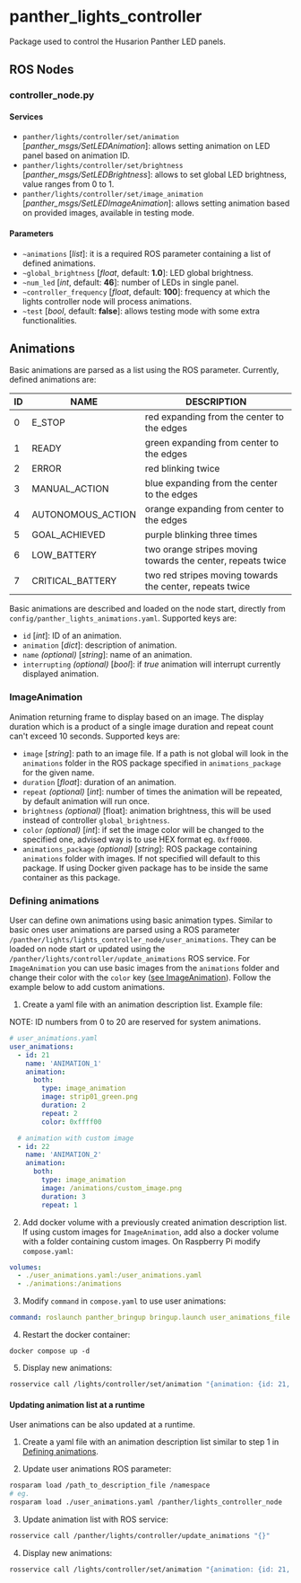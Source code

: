 # panther_lights_controller

Package used to control the Husarion Panther LED panels.

## ROS Nodes

### controller_node.py

#### Services

- `panther/lights/controller/set/animation` [*panther_msgs/SetLEDAnimation*]: allows setting animation on LED panel based on animation ID.
- `panther/lights/controller/set/brightness` [*panther_msgs/SetLEDBrightness*]: allows to set global LED brightness, value ranges from 0 to 1.
- `panther/lights/controller/set/image_animation` [*panther_msgs/SetLEDImageAnimation*]: allows setting animation based on provided images, available in testing mode.

#### Parameters

- `~animations` [*list*]: it is a required ROS parameter containing a list of defined animations.
- `~global_brightness` [*float*, default: **1.0**]: LED global brightness.
- `~num_led` [*int*, default: **46**]: number of LEDs in single panel.
- `~controller_frequency` [*float*, default: **100**]: frequency at which the lights controller node will process animations.
- `~test` [*bool*, default: **false**]: allows testing mode with some extra functionalities.

## Animations

Basic animations are parsed as a list using the ROS parameter. Currently, defined animations are:

| ID  | NAME              | DESCRIPTION                                                 |
| --- | ----------------- | ----------------------------------------------------------- |
| 0   | E_STOP            | red expanding from the center to the edges                  |
| 1   | READY             | green expanding from center to the edges                    |
| 2   | ERROR             | red blinking twice                                          |
| 3   | MANUAL_ACTION     | blue expanding from the center to the edges                 |
| 4   | AUTONOMOUS_ACTION | orange expanding from center to the edges                   |
| 5   | GOAL_ACHIEVED     | purple blinking three times                                 |
| 6   | LOW_BATTERY       | two orange stripes moving towards the center, repeats twice |
| 7   | CRITICAL_BATTERY  | two red stripes moving towards the center, repeats twice    |

Basic animations are described and loaded on the node start, directly from `config/panther_lights_animations.yaml`. Supported keys are:

- `id` [*int*]: ID of an animation.
- `animation` [*dict*]: description of animation.
- `name` *(optional)* [*string*]: name of an animation.
- `interrupting` *(optional)* [*bool*]: if *true* animation will interrupt currently displayed animation.

### ImageAnimation

Animation returning frame to display based on an image. The display duration which is a product of a single image duration and repeat count can't exceed 10 seconds. Supported keys are:

- `image` [*string*]: path to an image file. If a path is not global will look in the `animations` folder in the ROS package specified in `animations_package` for the given name.
- `duration` [*float*]: duration of an animation.
- `repeat` *(optional)* [*int*]: number of times the animation will be repeated, by default animation will run once.
- `brightness` *(optional)* [float]: animation brightness, this will be used instead of controller `global_brightness`.
- `color` *(optional)* [*int*]: if set the image color will be changed to the specified one, advised way is to use HEX format eg. `0xff0000`.
- `animations_package` *(optional)* [*string*]: ROS package containing `animations` folder with images. If not specified will default to this package. If using Docker given package has to be inside the same container as this package.

### Defining animations

User can define own animations using basic animation types. Similar to basic ones user animations are parsed using a ROS parameter `/panther/lights/lights_controller_node/user_animations`. They can be loaded on node start or updated using the `/panther/lights/controller/update_animations` ROS service. For `ImageAnimation` you can use basic images from the `animations` folder and change their color with the `color` key ([see ImageAnimation](#imageanimation)). Follow the example below to add custom animations. 

1. Create a yaml file with an animation description list. Example file: 

NOTE: ID numbers from 0 to 20 are reserved for system animations.

```yaml
# user_animations.yaml
user_animations:
  - id: 21
    name: 'ANIMATION_1'
    animation:
      both:
        type: image_animation
        image: strip01_green.png
        duration: 2
        repeat: 2
        color: 0xffff00

  # animation with custom image
  - id: 22
    name: 'ANIMATION_2'
    animation:
      both:
        type: image_animation
        image: /animations/custom_image.png
        duration: 3
        repeat: 1
```

2. Add docker volume with a previously created animation description list. If using custom images for `ImageAnimation`, add also a docker volume with a folder containing custom images. On Raspberry Pi modify `compose.yaml`:

```yaml
volumes:
  - ./user_animations.yaml:/user_animations.yaml
  - ./animations:/animations
```

3. Modify `command` in `compose.yaml` to use user animations:

```yaml
command: roslaunch panther_bringup bringup.launch user_animations_file:=/user_animations.yaml --wait
```

4. Restart the docker container:

```
docker compose up -d
```

5. Display new animations:

```bash
rosservice call /lights/controller/set/animation "{animation: {id: 21, name: 'ANIMATION_1'}, repeating: false}"
```

#### Updating animation list at a runtime

User animations can be also updated at a runtime.

1. Create a yaml file with an animation description list similar to step 1 in [Defining animations](#defining-animations).

2. Update user animations ROS parameter:

```bash
rosparam load /path_to_description_file /namespace
# eg. 
rosparam load ./user_animations.yaml /panther/lights_controller_node
```

3. Update animation list with ROS service:

```bash
rosservice call /panther/lights/controller/update_animations "{}"
```

4. Display new animations:

```bash
rosservice call /lights/controller/set/animation "{animation: {id: 21, name: 'ANIMATION_1'}, repeating: false}"
```